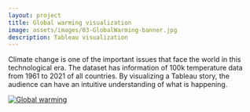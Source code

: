 ```yaml
---
layout: project
title: Global warming visualization
image: assets/images/03-GlobalWarming-banner.jpg
description: Tableau visualization
---
```


Climate change is one of the important issues that face the world in this technological era. The dataset has information of 100k temperature data from 1961 to 2021 of all countries. By visualizing a Tableau story, the audience can have an intuitive understanding of what is happening. 
  
<div class='tableauPlaceholder' id='viz1665979209130' style='position: relative'><noscript><a href='#'><img alt='Global warming ' src='https:&#47;&#47;public.tableau.com&#47;static&#47;images&#47;Gl&#47;Globalwarming_16659766494690&#47;Globalwarming&#47;1_rss.png' style='border: none' /></a></noscript><object class='tableauViz' width='
100%
'  style='display:none;'><param name='host_url' value='https%3A%2F%2Fpublic.tableau.com%2F' /> <param name='embed_code_version' value='3' /> <param name='site_root' value='' /><param name='name' value='Globalwarming_16659766494690&#47;Globalwarming' /><param name='tabs' value='no' /><param name='toolbar' value='yes' /><param name='static_image' value='https:&#47;&#47;public.tableau.com&#47;static&#47;images&#47;Gl&#47;Globalwarming_16659766494690&#47;Globalwarming&#47;1.png' /> <param name='animate_transition' value='yes' /><param name='display_static_image' value='yes' /><param name='display_spinner' value='yes' /><param name='display_overlay' value='yes' /><param name='display_count' value='yes' /><param name='language' value='en-US' /><param name='filter' value='publish=yes' /></object></div>                <script type='text/javascript'>                    var divElement = document.getElementById('viz1665979209130');                    var vizElement = divElement.getElementsByTagName('object')[0];                    vizElement.style.width='1400px';vizElement.style.height='927px';                    var scriptElement = document.createElement('script');                    scriptElement.src = 'https://public.tableau.com/javascripts/api/viz_v1.js';                    vizElement.parentNode.insertBefore(scriptElement, vizElement);                </script>

</style>
